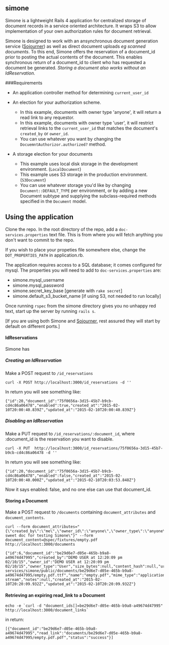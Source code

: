 ## simone

Simone is a lightweight Rails 4 application for centralized storage of document records in a service oriented architecture. It wraps S3 to allow implementation of your own authorization rules for document retrieval.

Simone is designed to work with an ansynchronous document generation service ([Sojourner](https://github.com/TheClimateCorporation/document-services/tree/master/sojourner)) as well as direct document uploads _eg scanned documents_. To this end, Simone offers the reservation of a document_id prior to posting the actual contents of the document. This enables synchronous return of a document_id to client who has requested a document be generated. *Storing a document also works without an IdReservation.*


###Requirements

* An application controller method for determining `current_user_id`

* An election for your authorization scheme.
  * In this example, documents with owner type 'anyone', it will return a read link to any requestor.
  * In this example, documents with owner type 'user', it will restrict retrieval links to the `current_user_id` that matches the document's `created_by` or `owner_id`.
  * You can use whatever you want by changing the `DocuemntAuthorizor.authorized?` method.

* A storage election for your documents
  * This example uses local disk storage in the development environment. (`LocalDocument`)
  * This example uses S3 storage in the production environment. (`S3Document`)
  * You can use whatever storage you'd like by changing `Document::DEFAULT_TYPE` per environment, or by adding a new Document subtype and supplying the subclass-required methods specified in the `Document` model.


## Using the application

Clone the repo. In the root directory of the repo, add a `doc-services.properties` text file. This is from where you will fetch anything you don't want to commit to the repo.

If you wish to place your propeties file somewhere else, change the `DOT_PROPERTIES_PATH` in application.rb.

The application requires access to a SQL database; it comes configured for mysql. The properties you will need to add to `doc-services.properties` are:

  * simone.mysql_username
  * simone.mysql_password
  * simone.secret_key_base [generate with `rake secret`]
  * simone.default_s3_bucket_name [if using S3, not needed to run locally]

Once running `rspec` from the simone directory gives you no unhappy red text, start up the server by running `rails s`.

[If you are using both Simone and [Sojourner](https://github.com/TheClimateCorporation/document-services/tree/master/sojourner), rest assured they will start by default on different ports.]



#### IdReservations

Simone has

##### Creating an IdReservation

Make a POST request to `/id_reservations`

```
curl -X POST http://localhost:3000/id_reservations -d ''
```

In return you will see something like:

```
{"id":20,"document_id":"75f0656a-3d15-45b7-b9cb-cd4c86a06478","enabled":true,"created_at":"2015-02-10T20:00:40.839Z","updated_at":"2015-02-10T20:00:40.839Z"}
```

##### Disabling an IdReservation

Make a PUT request to `/id_reservations/:document_id`, where :document_id is the reservation you want to disable.

```
curl -X PUT  http://localhost:3000/id_reservations/75f0656a-3d15-45b7-b9cb-cd4c86a06478 -d ''
```

In return you will see something like:

```
{"id":20,"document_id":"75f0656a-3d15-45b7-b9cb-cd4c86a06478","enabled":false,"created_at":"2015-02-10T20:00:40.000Z","updated_at":"2015-02-10T20:03:53.848Z"}
```

Now it says enabled: false, and no one else can use that document_id.


#### Storing a Document

Make a POST request to `/documents` containing `document_attributes` and `document_contents`.

```
curl --form document_attributes="{\"created_by\":\"me\",\"owner_id\":\"anyone\",\"owner_type\":\"anyone\",\"notes\":\"my sweet doc for testing Simone\"}" --form document_content=@spec/fixtures/empty.pdf http://localhost:3000/documents

```

```
{"id":6,"document_id":"be29d6e7-d05e-465b-b9a8-a49674d47995","created_by":"DEMO USER at 12:20:09 pm 02/10/15","owner_id":"DEMO USER at 12:20:09 pm 02/10/15","owner_type":"User","size_bytes":null,"content_hash":null,"uri":"/Users/caustin/dev/open_source_projects/document-services/simone/public/documents/be29d6e7-d05e-465b-b9a8-a49674d47995/empty.pdf.ttf","name":"empty.pdf","mime_type":"application/octet-stream","notes":null,"created_at":"2015-02-10T20:20:09.932Z","updated_at":"2015-02-10T20:20:09.932Z"}
```

#### Retrieving an expiring read_link to a Document

```
echo -e `curl -d "document_ids[]=be29d6e7-d05e-465b-b9a8-a49674d47995" http://localhost:3000/document_links`
```

in return:

```
[{"document_id":"be29d6e7-d05e-465b-b9a8-a49674d47995","read_link":"documents/be29d6e7-d05e-465b-b9a8-a49674d47995/empty.pdf.pdf","status":"success"}]
```





